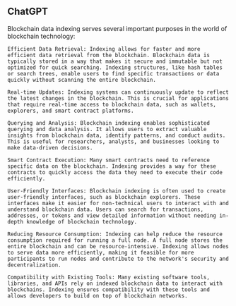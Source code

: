 
## ChatGPT

Blockchain data indexing serves several important purposes in the world of blockchain technology:

    Efficient Data Retrieval: Indexing allows for faster and more efficient data retrieval from the blockchain. Blockchain data is typically stored in a way that makes it secure and immutable but not optimized for quick searching. Indexing structures, like hash tables or search trees, enable users to find specific transactions or data quickly without scanning the entire blockchain.

    Real-time Updates: Indexing systems can continuously update to reflect the latest changes in the blockchain. This is crucial for applications that require real-time access to blockchain data, such as wallets, explorers, and smart contract platforms.

    Querying and Analysis: Blockchain indexing enables sophisticated querying and data analysis. It allows users to extract valuable insights from blockchain data, identify patterns, and conduct audits. This is useful for researchers, analysts, and businesses looking to make data-driven decisions.

    Smart Contract Execution: Many smart contracts need to reference specific data on the blockchain. Indexing provides a way for these contracts to quickly access the data they need to execute their code efficiently.

    User-Friendly Interfaces: Blockchain indexing is often used to create user-friendly interfaces, such as blockchain explorers. These interfaces make it easier for non-technical users to interact with and understand blockchain data. Users can search for transactions, addresses, or tokens and view detailed information without needing in-depth knowledge of blockchain technology.

    Reducing Resource Consumption: Indexing can help reduce the resource consumption required for running a full node. A full node stores the entire blockchain and can be resource-intensive. Indexing allows nodes to serve data more efficiently, making it feasible for more participants to run nodes and contribute to the network's security and decentralization.

    Compatibility with Existing Tools: Many existing software tools, libraries, and APIs rely on indexed blockchain data to interact with blockchains. Indexing ensures compatibility with these tools and allows developers to build on top of blockchain networks.